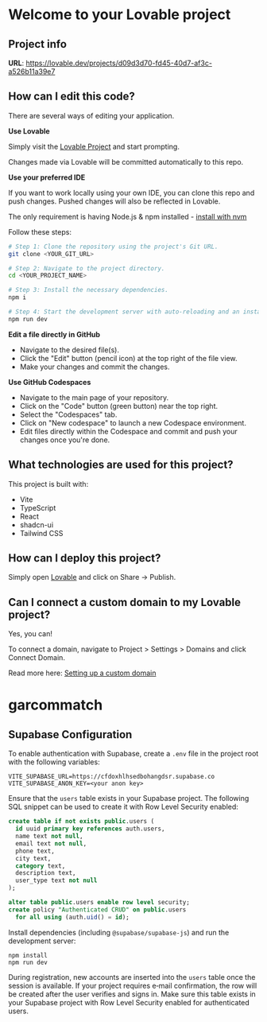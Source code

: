 # Welcome to your Lovable project

## Project info

**URL**: https://lovable.dev/projects/d09d3d70-fd45-40d7-af3c-a526b11a39e7

## How can I edit this code?

There are several ways of editing your application.

**Use Lovable**

Simply visit the [Lovable Project](https://lovable.dev/projects/d09d3d70-fd45-40d7-af3c-a526b11a39e7) and start prompting.

Changes made via Lovable will be committed automatically to this repo.

**Use your preferred IDE**

If you want to work locally using your own IDE, you can clone this repo and push changes. Pushed changes will also be reflected in Lovable.

The only requirement is having Node.js & npm installed - [install with nvm](https://github.com/nvm-sh/nvm#installing-and-updating)

Follow these steps:

```sh
# Step 1: Clone the repository using the project's Git URL.
git clone <YOUR_GIT_URL>

# Step 2: Navigate to the project directory.
cd <YOUR_PROJECT_NAME>

# Step 3: Install the necessary dependencies.
npm i

# Step 4: Start the development server with auto-reloading and an instant preview.
npm run dev
```

**Edit a file directly in GitHub**

- Navigate to the desired file(s).
- Click the "Edit" button (pencil icon) at the top right of the file view.
- Make your changes and commit the changes.

**Use GitHub Codespaces**

- Navigate to the main page of your repository.
- Click on the "Code" button (green button) near the top right.
- Select the "Codespaces" tab.
- Click on "New codespace" to launch a new Codespace environment.
- Edit files directly within the Codespace and commit and push your changes once you're done.

## What technologies are used for this project?

This project is built with:

- Vite
- TypeScript
- React
- shadcn-ui
- Tailwind CSS

## How can I deploy this project?

Simply open [Lovable](https://lovable.dev/projects/d09d3d70-fd45-40d7-af3c-a526b11a39e7) and click on Share -> Publish.

## Can I connect a custom domain to my Lovable project?

Yes, you can!

To connect a domain, navigate to Project > Settings > Domains and click Connect Domain.

Read more here: [Setting up a custom domain](https://docs.lovable.dev/tips-tricks/custom-domain#step-by-step-guide)
# garcommatch

## Supabase Configuration

To enable authentication with Supabase, create a `.env` file in the project root with the following variables:

```
VITE_SUPABASE_URL=https://cfdoxhlhsedbohangdsr.supabase.co
VITE_SUPABASE_ANON_KEY=<your anon key>
```

Ensure that the `users` table exists in your Supabase project. The following SQL
snippet can be used to create it with Row Level Security enabled:

```sql
create table if not exists public.users (
  id uuid primary key references auth.users,
  name text not null,
  email text not null,
  phone text,
  city text,
  category text,
  description text,
  user_type text not null
);

alter table public.users enable row level security;
create policy "Authenticated CRUD" on public.users
  for all using (auth.uid() = id);
```

Install dependencies (including `@supabase/supabase-js`) and run the development server:

```
npm install
npm run dev
```

During registration, new accounts are inserted into the `users` table once the
session is available. If your project requires e‑mail confirmation, the row will
be created after the user verifies and signs in. Make sure this table exists in
your Supabase project with Row Level Security enabled for authenticated users.
